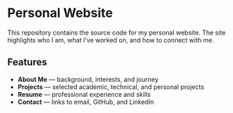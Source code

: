# Personal Website

This repository contains the source code for my personal website. The site highlights who I am, what I’ve worked on, and how to connect with me.

## Features
- **About Me** — background, interests, and journey  
- **Projects** — selected academic, technical, and personal projects  
- **Resume** — professional experience and skills 
- **Contact** — links to email, GitHub, and LinkedIn  
